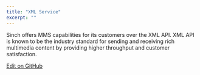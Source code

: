 ```yaml
---
title: "XML Service"
excerpt: ""
---
```

Sinch offers MMS capabilities for its customers over the XML API. XML API is known to be the industry standard for sending and receiving rich multimedia content by providing higher throughput and customer satisfaction.

<a class="edit-on-github" href="https://github.com/sinch/docs/blob/master/docs/mms/xml-service.md">Edit on GitHub</a>